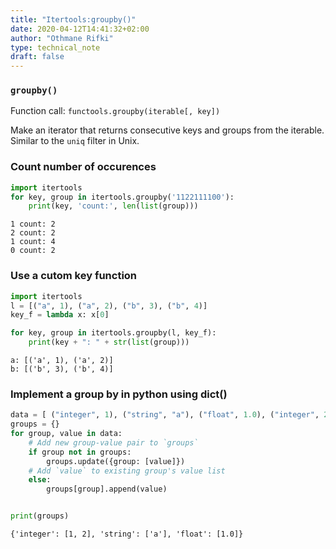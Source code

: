 ```yaml
---
title: "Itertools:groupby()"
date: 2020-04-12T14:41:32+02:00
author: "Othmane Rifki"
type: technical_note
draft: false
---
```

### `groupby()`

Function call: `functools.groupby(iterable[, key])`   

Make an iterator that returns consecutive keys and groups from the iterable. Similar to the `uniq` filter in Unix.

### Count number of occurences


```python
import itertools
for key, group in itertools.groupby('1122111100'):
    print(key, 'count:', len(list(group)))
```

    1 count: 2
    2 count: 2
    1 count: 4
    0 count: 2


### Use a cutom key function


```python
import itertools
l = [("a", 1), ("a", 2), ("b", 3), ("b", 4)]
key_f = lambda x: x[0]

for key, group in itertools.groupby(l, key_f):
    print(key + ": " + str(list(group)))

```

    a: [('a', 1), ('a', 2)]
    b: [('b', 3), ('b', 4)]


### Implement a group by in python using dict()


```python
data = [ ("integer", 1), ("string", "a"), ("float", 1.0), ("integer", 2)]
groups = {}
for group, value in data:
    # Add new group-value pair to `groups`
    if group not in groups:
        groups.update({group: [value]})
    # Add `value` to existing group's value list
    else:
        groups[group].append(value)


print(groups)
```

    {'integer': [1, 2], 'string': ['a'], 'float': [1.0]}

